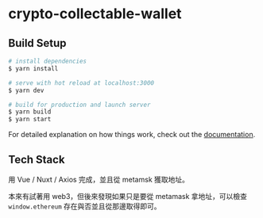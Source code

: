 # crypto-collectable-wallet

## Build Setup

```bash
# install dependencies
$ yarn install

# serve with hot reload at localhost:3000
$ yarn dev

# build for production and launch server
$ yarn build
$ yarn start
```

For detailed explanation on how things work, check out the [documentation](https://nuxtjs.org).

## Tech Stack

用 Vue / Nuxt / Axios 完成，並且從 metamsk 獲取地址。

本來有試著用 web3，但後來發現如果只是要從 metamask 拿地址，可以檢查 `window.ethereum` 存在與否並且從那邊取得即可。
